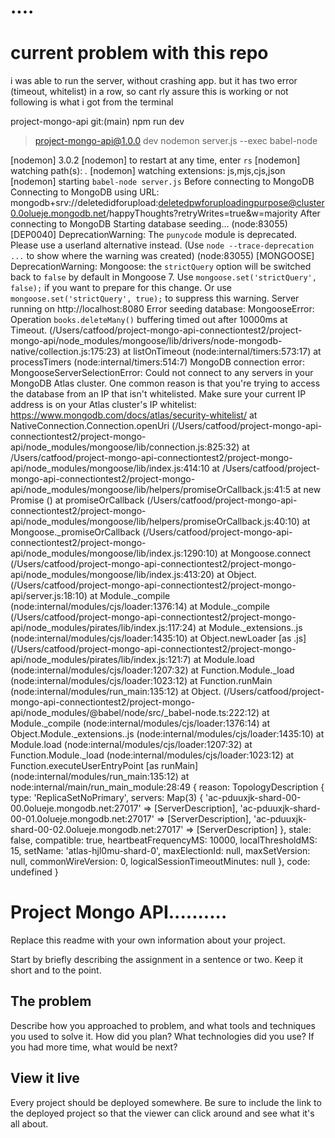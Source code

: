 # ....

# current problem with this repo
i was able to run the server, without crashing app.
but it has two error (timeout, whitelist) in a row, 
so cant rly assure this is working or not
following is what i got from the terminal





 project-mongo-api git:(main) npm run dev

> project-mongo-api@1.0.0 dev
> nodemon server.js --exec babel-node

[nodemon] 3.0.2
[nodemon] to restart at any time, enter `rs`
[nodemon] watching path(s): *.*
[nodemon] watching extensions: js,mjs,cjs,json
[nodemon] starting `babel-node server.js`
Before connecting to MongoDB
Connecting to MongoDB using URL: mongodb+srv://deletedidforupload:deletedpwforuploadingpurpose@cluster0.0olueje.mongodb.net/happyThoughts?retryWrites=true&w=majority
After connecting to MongoDB
Starting database seeding...
(node:83055) [DEP0040] DeprecationWarning: The `punycode` module is deprecated. Please use a userland alternative instead.
(Use `node --trace-deprecation ...` to show where the warning was created)
(node:83055) [MONGOOSE] DeprecationWarning: Mongoose: the `strictQuery` option will be switched back to `false` by default in Mongoose 7. Use `mongoose.set('strictQuery', false);` if you want to prepare for this change. Or use `mongoose.set('strictQuery', true);` to suppress this warning.
Server running on http://localhost:8080
Error seeding database: MongooseError: Operation `books.deleteMany()` buffering timed out after 10000ms
    at Timeout.<anonymous> (/Users/catfood/project-mongo-api-connectiontest2/project-mongo-api/node_modules/mongoose/lib/drivers/node-mongodb-native/collection.js:175:23)
    at listOnTimeout (node:internal/timers:573:17)
    at processTimers (node:internal/timers:514:7)
MongoDB connection error: MongooseServerSelectionError: Could not connect to any servers in your MongoDB Atlas cluster. One common reason is that you're trying to access the database from an IP that isn't whitelisted. Make sure your current IP address is on your Atlas cluster's IP whitelist: https://www.mongodb.com/docs/atlas/security-whitelist/
    at NativeConnection.Connection.openUri (/Users/catfood/project-mongo-api-connectiontest2/project-mongo-api/node_modules/mongoose/lib/connection.js:825:32)
    at /Users/catfood/project-mongo-api-connectiontest2/project-mongo-api/node_modules/mongoose/lib/index.js:414:10
    at /Users/catfood/project-mongo-api-connectiontest2/project-mongo-api/node_modules/mongoose/lib/helpers/promiseOrCallback.js:41:5
    at new Promise (<anonymous>)
    at promiseOrCallback (/Users/catfood/project-mongo-api-connectiontest2/project-mongo-api/node_modules/mongoose/lib/helpers/promiseOrCallback.js:40:10)
    at Mongoose._promiseOrCallback (/Users/catfood/project-mongo-api-connectiontest2/project-mongo-api/node_modules/mongoose/lib/index.js:1290:10)
    at Mongoose.connect (/Users/catfood/project-mongo-api-connectiontest2/project-mongo-api/node_modules/mongoose/lib/index.js:413:20)
    at Object.<anonymous> (/Users/catfood/project-mongo-api-connectiontest2/project-mongo-api/server.js:18:10)
    at Module._compile (node:internal/modules/cjs/loader:1376:14)
    at Module._compile (/Users/catfood/project-mongo-api-connectiontest2/project-mongo-api/node_modules/pirates/lib/index.js:117:24)
    at Module._extensions..js (node:internal/modules/cjs/loader:1435:10)
    at Object.newLoader [as .js] (/Users/catfood/project-mongo-api-connectiontest2/project-mongo-api/node_modules/pirates/lib/index.js:121:7)
    at Module.load (node:internal/modules/cjs/loader:1207:32)
    at Function.Module._load (node:internal/modules/cjs/loader:1023:12)
    at Function.runMain (node:internal/modules/run_main:135:12)
    at Object.<anonymous> (/Users/catfood/project-mongo-api-connectiontest2/project-mongo-api/node_modules/@babel/node/src/_babel-node.ts:222:12)
    at Module._compile (node:internal/modules/cjs/loader:1376:14)
    at Object.Module._extensions..js (node:internal/modules/cjs/loader:1435:10)
    at Module.load (node:internal/modules/cjs/loader:1207:32)
    at Function.Module._load (node:internal/modules/cjs/loader:1023:12)
    at Function.executeUserEntryPoint [as runMain] (node:internal/modules/run_main:135:12)
    at node:internal/main/run_main_module:28:49 {
  reason: TopologyDescription {
    type: 'ReplicaSetNoPrimary',
    servers: Map(3) {
      'ac-pduuxjk-shard-00-00.0olueje.mongodb.net:27017' => [ServerDescription],
      'ac-pduuxjk-shard-00-01.0olueje.mongodb.net:27017' => [ServerDescription],
      'ac-pduuxjk-shard-00-02.0olueje.mongodb.net:27017' => [ServerDescription]
    },
    stale: false,
    compatible: true,
    heartbeatFrequencyMS: 10000,
    localThresholdMS: 15,
    setName: 'atlas-hjl0mu-shard-0',
    maxElectionId: null,
    maxSetVersion: null,
    commonWireVersion: 0,
    logicalSessionTimeoutMinutes: null
  },
  code: undefined
}




# Project Mongo API..........

Replace this readme with your own information about your project.

Start by briefly describing the assignment in a sentence or two. Keep it short and to the point.

## The problem

Describe how you approached to problem, and what tools and techniques you used to solve it. How did you plan? What technologies did you use? If you had more time, what would be next?

## View it live

Every project should be deployed somewhere. Be sure to include the link to the deployed project so that the viewer can click around and see what it's all about.
